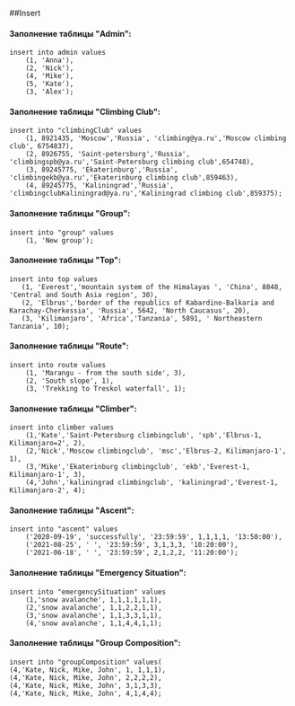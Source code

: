 ##Insert
#### Заполнение таблицы "Admin":
```
insert into admin values 
    (1, 'Anna'),
    (2, 'Nick'),
    (4,	'Mike'),
    (5, 'Kate'),
    (3, 'Alex');
```
#### Заполнение таблицы "Climbing Club":
```
insert into "climbingClub" values
    (1, 8921435, 'Moscow','Russia', 'climbing@ya.ru','Moscow climbing club', 6754837),
    (2, 8926755, 'Saint-petersburg','Russia', 'climbingspb@ya.ru','Saint-Petersburg climbing club',654748),
    (3, 89245775, 'Ekaterinburg','Russia', 'climbingekb@ya.ru','Ekaterinburg climbing club',859463),
    (4, 89245775, 'Kaliningrad','Russia', 'climbingclubKaliningrad@ya.ru','Kaliningrad climbing club',859375);
```
#### Заполнение таблицы "Group":
```
insert into "group" values
    (1, 'New group');
```
#### Заполнение таблицы "Top":
```
insert into top values
   (1, 'Everest','mountain system of the Himalayas ', 'China', 8848, 'Central and South Asia region', 30),
   (2, 'Elbrus','border of the republics of Kabardino-Balkaria and Karachay-Cherkessia', 'Russia', 5642, 'North Caucasus', 20),
   (3, 'Kilimanjaro', 'Africa','Tanzania', 5891, ' Northeastern Tanzania', 10);
```
#### Заполнение таблицы "Route":
```
insert into route values 
    (1, 'Marangu - from the south side', 3),
    (2, 'South slope', 1),
    (3, 'Trekking to Treskol waterfall', 1);

```
#### Заполнение таблицы "Climber":
```
insert into climber values
    (1,'Kate','Saint-Petersburg climbingclub', 'spb','Elbrus-1, Kilimanjaro=2', 2),
    (2,'Nick','Moscow climbingclub', 'msc','Elbrus-2, Kilimanjaro-1', 1),
    (3,'Mike','Ekaterinburg climbingclub', 'ekb','Everest-1, Kilimanjaro-1', 3),
    (4,'John','kaliningrad climbingclub', 'kaliningrad','Everest-1, Kilimanjaro-2', 4);
```
#### Заполнение таблицы "Ascent":
```
insert into "ascent" values
    ('2020-09-19', 'successfully', '23:59:59', 1,1,1,1, '13:50:00'),
    ('2021-08-25', ' ', '23:59:59', 3,1,3,3, '10:20:00'),
    ('2021-06-18', ' ', '23:59:59', 2,1,2,2, '11:20:00');
```
#### Заполнение таблицы "Emergency Situation":
```
insert into "emergencySituation" values
    (1,'snow avalanche', 1,1,1,1,1,1),
    (2,'snow avalanche', 1,1,2,2,1,1),
    (3,'snow avalanche', 1,1,3,3,1,1),
    (4,'snow avalanche', 1,1,4,4,1,1);
```
#### Заполнение таблицы "Group Composition":
```
insert into "groupComposition" values(
(4,'Kate, Nick, Mike, John', 1, 1,1,1),
(4,'Kate, Nick, Mike, John', 2,2,2,2),
(4,'Kate, Nick, Mike, John', 3,1,3,3),
(4,'Kate, Nick, Mike, John', 4,1,4,4);
```